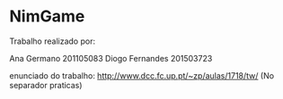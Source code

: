 # NimGame

Trabalho realizado por:

Ana Germano 201105083 
Diogo Fernandes 201503723

enunciado do trabalho:
http://www.dcc.fc.up.pt/~zp/aulas/1718/tw/ (No separador praticas)
